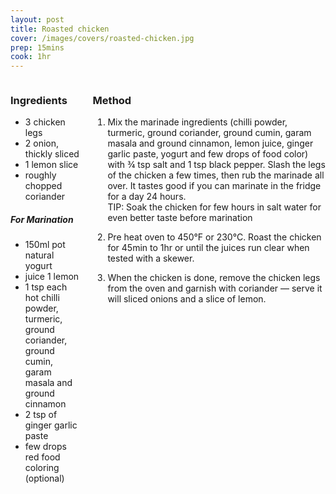 ```yaml
---
layout: post
title: Roasted chicken
cover: /images/covers/roasted-chicken.jpg
prep: 15mins
cook: 1hr
---
```


<div class="columns">
  <div class="column is-5">
    <aside>
      <h3> Ingredients </h3>
      <div class="ingredients">
        <ul>
          <li>3 chicken legs</li>
          <li>2 onion, thickly sliced</li>
          <li>1 lemon slice</li>
          <li>roughly chopped coriander</li>
        </ul>
        <h5>For Marination</h5>
        <ul>
          <li>150ml pot natural yogurt</li>
          <li>juice 1 lemon</li>
          <li>1 tsp each hot chilli powder, turmeric, ground coriander, ground cumin, garam masala and ground cinnamon</li>
          <li>2 tsp of ginger garlic paste </li>
          <li>few drops red food coloring (optional)</li>
        </ul>
      </div>
    </aside>
  </div>

  <div class="method column">
    <h3>Method</h3>
    <ol>
      <li>
        <p>Mix the marinade ingredients (chilli powder, turmeric, ground coriander, ground cumin, garam masala and ground cinnamon, lemon juice, ginger garlic paste, yogurt and few drops of food color) with ¾ tsp salt and 1 tsp black pepper. Slash the legs of the chicken a few times, then rub the marinade all over. It tastes good if you can marinate in the fridge for a day 24 hours. <br>
        <span class="tip">TIP: Soak the chicken for few hours in salt water for even better taste before marination</span></p>
      </li>
      <li>
        <p>Pre heat oven to 450°F or 230°C. Roast the chicken for 45min to 1hr or until the juices run clear when tested with a skewer.</p>
      </li>
      <li>
        <p>When the chicken is done, remove the chicken legs from the oven and garnish with coriander &mdash; serve it will sliced onions and a  slice of lemon.</p>
      </li>
    </ol>
  </div>
</div>
